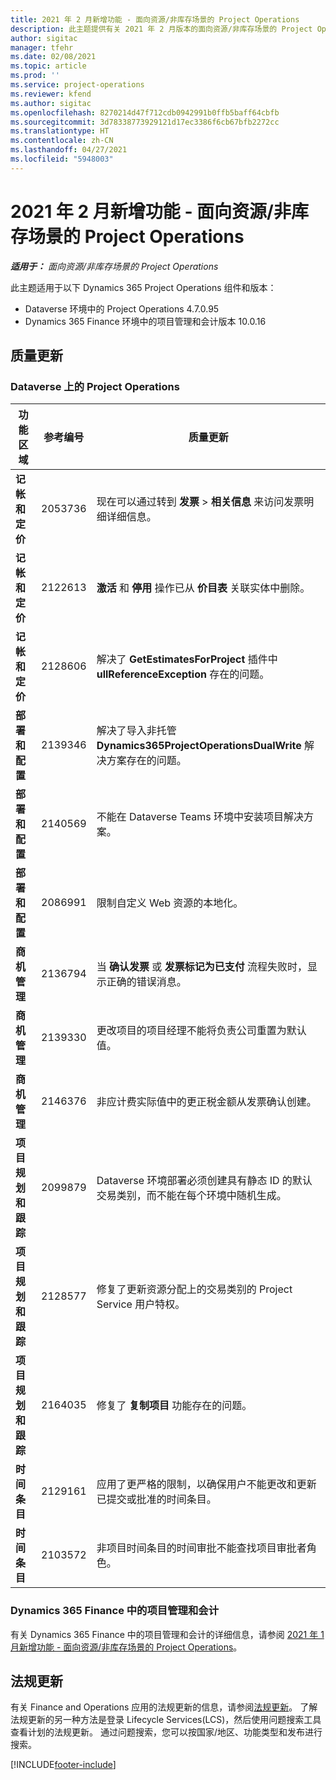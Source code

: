 ```yaml
---
title: 2021 年 2 月新增功能 - 面向资源/非库存场景的 Project Operations
description: 此主题提供有关 2021 年 2 月版本的面向资源/非库存场景的 Project Operations 中推出的质量更新的信息。
author: sigitac
manager: tfehr
ms.date: 02/08/2021
ms.topic: article
ms.prod: ''
ms.service: project-operations
ms.reviewer: kfend
ms.author: sigitac
ms.openlocfilehash: 8270214d47f712cdb0942991b0ffb5baff64cbfb
ms.sourcegitcommit: 3d78338773929121d17ec3386f6cb67bfb2272cc
ms.translationtype: HT
ms.contentlocale: zh-CN
ms.lasthandoff: 04/27/2021
ms.locfileid: "5948003"
---
```

# <a name="whats-new-february-2021---project-operations-for-resourcenon-stocked-based-scenarios"></a>2021 年 2 月新增功能 - 面向资源/非库存场景的 Project Operations

_**适用于：** 面向资源/非库存场景的 Project Operations_

此主题适用于以下 Dynamics 365 Project Operations 组件和版本：

- Dataverse 环境中的 Project Operations 4.7.0.95
- Dynamics 365 Finance 环境中的项目管理和会计版本 10.0.16 

## <a name="quality-updates"></a>质量更新

### <a name="project-operations-on-dataverse"></a>Dataverse 上的 Project Operations

| **功能区域** | **参考编号** | **质量更新** |
| --- | --- | --- |
| **记帐和定价** | 2053736 | 现在可以通过转到 **发票** > **相关信息** 来访问发票明细详细信息。 |
| **记帐和定价** | 2122613 | **激活** 和 **停用** 操作已从 **价目表** 关联实体中删除。 |
| **记帐和定价** | 2128606 | 解决了 **GetEstimatesForProject** 插件中 **ullReferenceException** 存在的问题。 |
| **部署和配置** | 2139346 | 解决了导入非托管 **Dynamics365ProjectOperationsDualWrite** 解决方案存在的问题。 |
| **部署和配置** | 2140569 | 不能在 Dataverse Teams 环境中安装项目解决方案。 |
| **部署和配置** | 2086991 | 限制自定义 Web 资源的本地化。 |
| **商机管理** | 2136794 | 当 **确认发票** 或 **发票标记为已支付** 流程失败时，显示正确的错误消息。 |
| **商机管理** | 2139330 | 更改项目的项目经理不能将负责公司重置为默认值。 |
| **商机管理** | 2146376 | 非应计费实际值中的更正税金额从发票确认创建。 |
| **项目规划和跟踪** | 2099879 | Dataverse 环境部署必须创建具有静态 ID 的默认交易类别，而不能在每个环境中随机生成。 |
| **项目规划和跟踪** | 2128577 | 修复了更新资源分配上的交易类别的 Project Service 用户特权。 |
| **项目规划和跟踪** | 2164035 | 修复了 **复制项目** 功能存在的问题。 |
| **时间条目** | 2129161 | 应用了更严格的限制，以确保用户不能更改和更新已提交或批准的时间条目。 |
| **时间条目** | 2103572 | 非项目时间条目的时间审批不能查找项目审批者角色。 |

### <a name="project-management-and-accounting-in-dynamics-365-finance"></a>Dynamics 365 Finance 中的项目管理和会计 

有关 Dynamics 365 Finance 中的项目管理和会计的详细信息，请参阅 [2021 年 1 月新增功能 - 面向资源/非库存场景的 Project Operations](whats-new-jan-2021-resource-based.md)。


## <a name="regulatory-updates"></a>法规更新

有关 Finance and Operations 应用的法规更新的信息，请参阅[法规更新](/dynamics365/finance/localizations/regulatory-updates)。 了解法规更新的另一种方法是登录 Lifecycle Services(LCS)，然后使用问题搜索工具查看计划的法规更新。 通过问题搜索，您可以按国家/地区、功能类型和发布进行搜索。


[!INCLUDE[footer-include](../includes/footer-banner.md)]